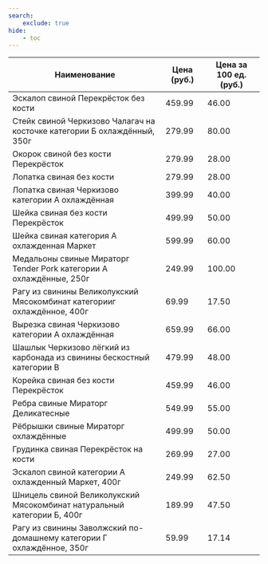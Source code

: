 ```yaml
---
search:
    exclude: true
hide:
    - toc
---
```


| Наименование | Цена (руб.) | Цена за 100 ед. (руб.) |
| -- | -- | -- |
| Эскалоп свиной Перекрёсток без кости | 459.99 | 46.00 |
| Стейк свиной Черкизово Чалагач на косточке категории Б охлаждённый, 350г | 279.99 | 80.00 |
| Окорок свиной без кости Перекрёсток | 279.99 | 28.00 |
| Лопатка свиная без кости | 279.99 | 28.00 |
| Лопатка свиная Черкизово категории А охлаждённая | 399.99 | 40.00 |
| Шейка свиная без кости Перекрёсток | 499.99 | 50.00 |
| Шейка свиная категория А охлажденная Маркет | 599.99 | 60.00 |
| Медальоны свиные Мираторг Tender Pork категории А охлаждённые, 250г | 249.99 | 100.00 |
| Рагу из свинины Великолукский Мясокомбинат категорииг охлаждённое, 400г | 69.99 | 17.50 |
| Вырезка свиная Черкизово категории А охлаждённая | 659.99 | 66.00 |
| Шашлык Черкизово лёгкий из карбонада из свинины бескостный категории В | 479.99 | 48.00 |
| Корейка свиная без кости Перекрёсток | 459.99 | 46.00 |
| Ребра свиные Мираторг Деликатесные | 549.99 | 55.00 |
| Рёбрышки свиные Мираторг охлаждённые | 499.99 | 50.00 |
| Грудинка свиная Перекрёсток на кости | 269.99 | 27.00 |
| Эскалоп свиной категории А охлажденный Маркет, 400г | 249.99 | 62.50 |
| Шницель свиной Великолукский Мясокомбинат натуральный категории Б, 400г | 189.99 | 47.50 |
| Рагу из свинины Заволжский по-домашнему категории Г охлаждённое, 350г | 59.99 | 17.14 |
